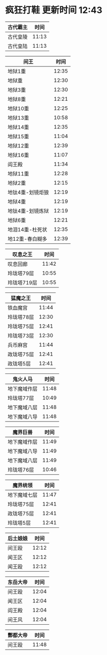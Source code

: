 # 疯狂打鞋 更新时间 12:43

| 古代霸主   | 时间    |
|--------|-------|
| 古代皇陵 | 11:13 |
| 古代皇陆 | 11:13 |

| 间王   | 时间    |
|--------|-------|
| 地狱1重 | 12:35 |
| 地狱重 | 12:30 |
| 地狱3重 | 12:30 |
| 地狱8重 | 12:21 |
| 地狱10重 | 12:25 |
| 地狱13重 | 10:58 |
| 地狱14重 | 12:35 |
| 地狱15重 | 11:04 |
| 地狱12重 | 12:39 |
| 地狱16重 | 11:07 |
| 阎王殿 | 11:34 |
| 地狱11重 | 12:28 |
| 地狱2重 | 12:15 |
| 地钛4重-划镜炬狼 | 12:19 |
| 地狱4重 | 12:19 |
| 地钛4重-划镜炼狱 | 12:19 |
| 地狱6重 | 12:21 |
| 地泪14重-杜死状 | 12:35 |
| 地12重-春白糊多 | 12:39 |

| 叹息之王   | 时间    |
|--------|-------|
| 叹息回廊 | 11:42 |
| 玲珑塔79层 | 10:55 |
| 玲珑塔719层 | 10:55 |

| 猛魔之王   | 时间    |
|--------|-------|
| 铁血魔宫 | 11:44 |
| 玲珑塔78层 | 12:30 |
| 玲珑塔75层 | 12:41 |
| 玲珑塔73层 | 12:30 |
| 兵币麻宫 | 11:44 |
| 政珑塔75层 | 12:41 |
| 政珑塔5层 | 12:41 |

| 鬼火人马   | 时间    |
|--------|-------|
| 地下魔域作层 | 11:48 |
| 玲珑塔77层 | 10:49 |
| 地下魔域八层 | 11:48 |
| 地下魔域八导 | 11:48 |

| 魔界巨兽   | 时间    |
|--------|-------|
| 地下魔域作层 | 11:49 |
| 地下魔域八导 | 11:49 |
| 地下魔域八层 | 11:49 |
| 玲珑塔76层 | 10:46 |

| 魔界统领   | 时间    |
|--------|-------|
| 地下魔域七层 | 11:47 |
| 玲珑塔75层 | 12:41 |
| 政珑塔75层 | 12:41 |
| 玲珑塔5层 | 12:41 |

| 后土娘娘   | 时间    |
|--------|-------|
| 间王殴 | 12:12 |
| 闻王区 | 12:12 |
| 闻王殴 | 12:12 |

| 东岳大帝   | 时间    |
|--------|-------|
| 间王殴 | 12:04 |
| 闻王区 | 12:04 |
| 阎王殿 | 12:04 |
| 间王风 | 12:04 |

| 酆都大帝   | 时间    |
|--------|-------|
| 间王殴 | 11:48 |